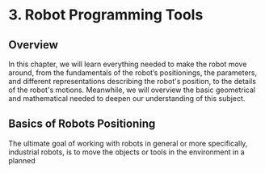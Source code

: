 # **3. Robot Programming Tools**

## **Overview**
In this chapter, we will learn everything needed to make the robot move around, from the fundamentals of the robot’s positionings, the parameters, and different representations describing the robot's position, to the details of the robot's motions. Meanwhile, we will overview the basic geometrical and mathematical needed to deepen our understanding of this subject.
    
## **Basics of Robots Positioning**
The ultimate goal of working with robots in general or more specifically, industrial robots, is to move the objects or tools in the environment in a planned 